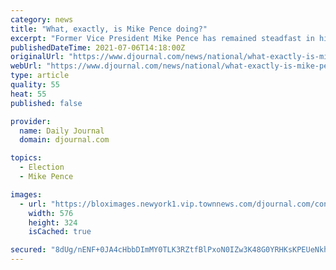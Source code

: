 ```yaml
---
category: news
title: "What, exactly, is Mike Pence doing?"
excerpt: "Former Vice President Mike Pence has remained steadfast in his decision to defy Donald Trump and certify the 2020 election, but at the same time is trying to fully embrace"
publishedDateTime: 2021-07-06T14:18:00Z
originalUrl: "https://www.djournal.com/news/national/what-exactly-is-mike-pence-doing/video_0e3249d0-51d3-5cc0-b523-d4d83ec488e0.html"
webUrl: "https://www.djournal.com/news/national/what-exactly-is-mike-pence-doing/video_0e3249d0-51d3-5cc0-b523-d4d83ec488e0.html"
type: article
quality: 55
heat: 55
published: false

provider:
  name: Daily Journal
  domain: djournal.com

topics:
  - Election
  - Mike Pence

images:
  - url: "https://bloximages.newyork1.vip.townnews.com/djournal.com/content/tncms/assets/v3/editorial/0/e3/0e3249d0-51d3-5cc0-b523-d4d83ec488e0/60e4804c8f649.image.jpg?resize=576%2C324"
    width: 576
    height: 324
    isCached: true

secured: "8dUg/nENF+0JA4cHbbDImMY0TLK3RZtfBlPxoN0IZw3K48G0YRHKsKPEUeNkhPNx6gzB+e5WQQISq4t3wy5seDb9z4oVb4y8mGuMYF2wEocEsdmFRlul7hca0+xm7yCQpShBcWb3pg/5dTndVSbdz4wQDCasnp306llR+AOH4Yypd8AXE1duZx9E7hFEVz86sMv2ULox/l2YwpgJ1eWxoIt3tEpcfvDEsUGpV65T3+SU86IlCVFxQulbvhhLd5CdAKC36qx7U/YcsPDaGWgE0Bl+HLB9xvYwkSFZJNVvPXVa+9dfBpkdI26EO2DsBnX9PUFcf8Rf8DsHQ70fILG3bLMU1uvrshYefpVeKXmhUj4=;NN8N2Ze9hPR2kWkPc9qEcg=="
---
```


